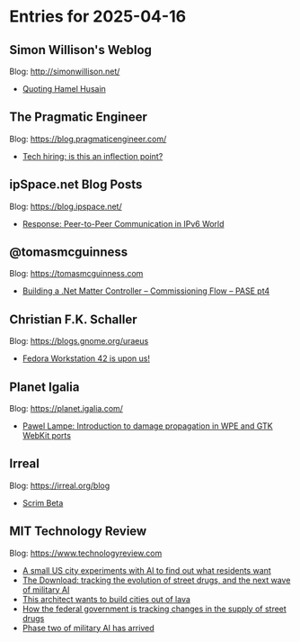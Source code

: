 # Entries for 2025-04-16
## Simon Willison's Weblog 
Blog: http://simonwillison.net/ 

- [Quoting Hamel Husain](https://simonwillison.net/2025/Apr/15/hamel-husain/#atom-everything)
## The Pragmatic Engineer 
Blog: https://blog.pragmaticengineer.com/ 

- [Tech hiring: is this an inflection point?](https://blog.pragmaticengineer.com/tech-hiring-is-this-an-inflection-point/)
## ipSpace.net Blog Posts 
Blog: https://blog.ipspace.net/ 

- [Response: Peer-to-Peer Communication in IPv6 World](https://blog.ipspace.net/2025/04/response-peer-to-peer-apps-ipv6/?utm_source=atom_feed)
## @tomasmcguinness 
Blog: https://tomasmcguinness.com 

- [Building a .Net Matter Controller – Commissioning Flow – PASE pt4](https://tomasmcguinness.com/2025/04/15/building-a-net-matter-controller-commissioning-flow-pase-pt4/)
## Christian F.K. Schaller 
Blog: https://blogs.gnome.org/uraeus 

- [Fedora Workstation 42 is upon us!](https://blogs.gnome.org/uraeus/2025/04/15/fedora-workstation-42-is-upon-us/)
## Planet Igalia 
Blog: https://planet.igalia.com/ 

- [Pawel Lampe: Introduction to damage propagation in WPE and GTK WebKit ports](https://blogs.igalia.com/plampe/introduction-to-damage-propagation-in-wpe-and-gtk-webkit-ports/)
## Irreal 
Blog: https://irreal.org/blog 

- [Scrim Beta](https://irreal.org/blog/?p=12919)
## MIT Technology Review 
Blog: https://www.technologyreview.com 

- [A small US city experiments with AI to find out what residents want](https://www.technologyreview.com/2025/04/15/1115125/a-small-us-city-experiments-with-ai-to-find-out-what-residents-want/)
- [The Download: tracking the evolution of street drugs, and the next wave of military AI](https://www.technologyreview.com/2025/04/15/1115090/the-download-tracking-the-evolution-of-street-drugs-and-the-next-wave-of-military-ai/)
- [This architect wants to build cities out of lava](https://www.technologyreview.com/2025/04/15/1114406/architect-arnhildur-palmadottir-cities-lava-volcanos/)
- [How the federal government is tracking changes in the supply of street drugs](https://www.technologyreview.com/2025/04/15/1114362/nist-harm-reduction-prevention-street-drugs/)
- [Phase two of military AI has arrived](https://www.technologyreview.com/2025/04/15/1115078/phase-two-of-military-ai-has-arrived/)